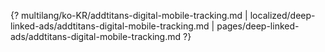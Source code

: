 {? multilang/ko-KR/addtitans-digital-mobile-tracking.md | localized/deep-linked-ads/addtitans-digital-mobile-tracking.md | pages/deep-linked-ads/addtitans-digital-mobile-tracking.md ?}
